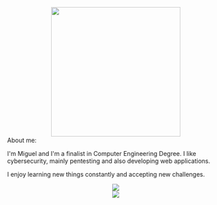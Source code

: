<div id="header" align="center">
  <img src="https://media0.giphy.com/media/I0e4u216Qhww8eRTVq/200w.webp?cid=ecf05e479e5y4mkxv401xvxk7a2t4el6lzgy78dm6nlbei0i&rid=200w.webp&ct=g" width="300"/>
</div>


 <head>  About me: </head>
<p>I'm Miguel and I'm a finalist in Computer Engineering Degree. I like cybersecurity, mainly pentesting and also developing web applications. </p>
<p>I enjoy learning new things constantly and accepting new challenges.</p>

<div align="center">
<a href="https://github.com/duke-the-1998/github-readme-stats">
  <img src="https://github-readme-stats.vercel.app/api?username=duke-the-1998&include_all_commits&&show_icons=true&theme=dark" />
</a>

<br>

<a href="https://github.com/duke-the-1998/github-readme-stats">
  <img align="center" src="https://github-readme-stats.vercel.app/api/top-langs/?username=duke-the-1998&langs_count=10&theme=dark" />
</a>

</div>



<!--
**duke-the-1998/duke-the-1998** is a ✨ _special_ ✨ repository because its `README.md` (this file) appears on your GitHub profile.

Here are some ideas to get you started:

- 🔭 I’m currently working on ...
- 🌱 I’m currently learning ...
- 👯 I’m looking to collaborate on ...
- 🤔 I’m looking for help with ...
- 💬 Ask me about ...
- 📫 How to reach me: ...
- 😄 Pronouns: ...
- ⚡ Fun fact: ...
-->
